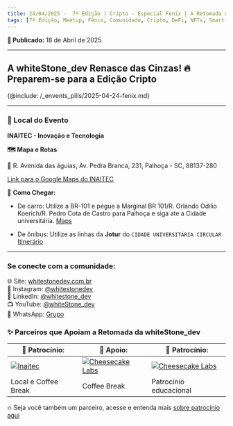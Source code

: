 ```yaml
---
title: 24/04/2025 -  7º Edição | Cripto - Especial Fenix | A Retomada da Comunidade Tech!
tags: [7º Edição, Meetup, Fênix, Comunidade, Cripto, DeFi, NFTs, Smart Contracts]
---
```


**📅 Publicado:** 18 de Abril de 2025

---

## A whiteStone_dev Renasce das Cinzas! 🔥 Preparem-se para a Edição Cripto

{@include: /_envents_pills/2025-04-24-fenix.md}

---

### 🏢 Local do Evento

**INAITEC - Inovação e Tecnologia**

**🗺️ Mapa e Rotas**

📍 R. Avenida das águias, Av. Pedra Branca, 231, Palhoça - SC, 88137-280

[Link para o Google Maps do INAITEC](https://maps.app.goo.gl/YN57VzadmgnQC9s28)

🚗 **Como Chegar:**

- De carro: Utilize a BR-101 e pegue a Marginal BR 101/R. Orlando Odilio Koerich/R. Pedro Cota de Castro para Palhoça e siga ate a Cidade universitária. [Maps](https://maps.app.goo.gl/YN57VzadmgnQC9s28)

- De ônibus: Utilize as linhas da **Jotur** do `CIDADE UNIVERSITÁRIA CIRCULAR` [Itinerário](https://www.jotur.com.br/horarios/palhoca,1/cidade-universitaria-pedra-branca,50#heading-4-162~692353)

---

### Se conecte com a comunidade:
🌐 Site: [whitestonedev.com.br](https://whitestonedev.com.br/)  
📸 Instagram: [@whitestonedev](https://www.instagram.com/whitestonedev/)  
🔗 LinkedIn: [@whitestone_dev](https://www.linkedin.com/company/whitestone-dev)  
📺 YouTube: [@whiteStone_dev](https://www.youtube.com/@whiteStone_dev)  
📱 WhatsApp: [Grupo](https://chat.whatsapp.com/LiB7z1n1Ahe3Ts0YD5uPoe)    


### ✨ Parceiros que Apoiam a Retomada da whiteStone_dev

<table>
  <thead>
    <tr>
      <th>🤝 Patrocínio:</th>
      <th>🤝 Apoio:</th>
      <th>🤝 Patrocínio:</th>
    </tr>
  </thead>
  <tbody>
    <tr>
      <td style={{ textAlign: "center", padding: "10px" }}>
      <a
          href="https://www.inaitec.com.br/"
          target="_blank"
          rel="noopener noreferrer"
        >
        <img src="/img/inaitec_logo_3_small.png" alt="Inaitec" style={{ width: "100%" }} />
      </a>
      </td>
      <td style={{ textAlign: "center", padding: "10px" }}>
        <a
          href="https://cheesecakelabs.com/"
          target="_blank"
          rel="noopener noreferrer"
        >
          <img src="/img/cheesecakelabs.png" alt="Cheesecake Labs" style={{ width: "100%" }} />
        </a>
      </td>
      <td style={{ textAlign: "center", padding: "10px" }}>
        <a
          href="https://nearx.com.br/"
          target="_blank"
          rel="noopener noreferrer"
        >
          <img src="/img/nearx.png" alt="Cheesecake Labs" style={{ maxWidth: "300px" }} />
        </a>
      </td>
    </tr>
    <tr>
      <td style={{ textAlign: "center", padding: "10px" }}>
        Local e Coffee Break
      </td>
      <td style={{ textAlign: "center", padding: "10px" }}>
        Coffee Break
      </td>
      <td style={{ textAlign: "center", padding: "10px" }}>
        Patrocínio educacional
      </td>
    </tr>
  </tbody>
</table>


🔥 Seja você também um parceiro, acesse e entenda mais [sobre patrocínio aqui](/eventos/patrocinio)
